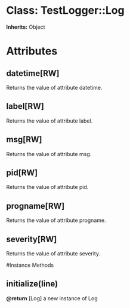 # Class: TestLogger::Log
**Inherits:** Object
    



# Attributes
## datetime[RW] [](#attribute-i-datetime)
Returns the value of attribute datetime.

## label[RW] [](#attribute-i-label)
Returns the value of attribute label.

## msg[RW] [](#attribute-i-msg)
Returns the value of attribute msg.

## pid[RW] [](#attribute-i-pid)
Returns the value of attribute pid.

## progname[RW] [](#attribute-i-progname)
Returns the value of attribute progname.

## severity[RW] [](#attribute-i-severity)
Returns the value of attribute severity.


#Instance Methods
## initialize(line) [](#method-i-initialize)

**@return** [Log] a new instance of Log

